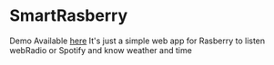 # SmartRasberry
Demo Available [here](https://sbrendan.github.io/SmartRasberry/index.html)
It's just a simple web app for Rasberry to listen webRadio or Spotify and know weather and time
